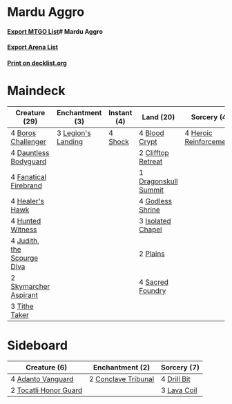 # Mardu Aggro

#### [Export MTGO List](../collection/Mardu%20Aggro/Mardu%20Aggro.txt)# Mardu Aggro

#### [Export Arena List](../collection/Mardu%20Aggro/Mardu%20Aggro_arena.txt)
#### [Print on decklist.org](http://decklist.org/?deckmain=4%09Blood%20Crypt%0A4%09Boros%20Challenger%0A2%09Clifftop%20Retreat%0A4%09Dauntless%20Bodyguard%0A1%09Dragonskull%20Summit%0A4%09Fanatical%20Firebrand%0A4%09Godless%20Shrine%0A4%09Healer's%20Hawk%0A4%09Heroic%20Reinforcements%0A4%09Hunted%20Witness%0A3%09Isolated%20Chapel%0A4%09Judith,%20the%20Scourge%20Diva%0A3%09Legion's%20Landing%0A2%09Plains%0A4%09Sacred%20Foundry%0A4%09Shock%0A2%09Skymarcher%20Aspirant%0A3%09Tithe%20Taker&deckside=4%09Adanto%20Vanguard%0A2%09Conclave%20Tribunal%0A4%09Drill%20Bit%0A3%09Lava%20Coil%0A2%09Tocatli%20Honor%20Guard)
# Maindeck

|                                            Creature (29)                                            |                                       Enchantment (3)                                       |                                   Instant (4)                                    |                                           Land (20)                                           |                                           Sorcery (4)                                            |
|-----------------------------------------------------------------------------------------------------|---------------------------------------------------------------------------------------------|----------------------------------------------------------------------------------|-----------------------------------------------------------------------------------------------|--------------------------------------------------------------------------------------------------|
|4 [Boros Challenger](http://gatherer.wizards.com/Pages/Card/Details.aspx?multiverseid=452906)        |3 [Legion's Landing](http://gatherer.wizards.com/Pages/Card/Details.aspx?multiverseid=435173)|4 [Shock](http://gatherer.wizards.com/Pages/Card/Details.aspx?multiverseid=129732)|4 [Blood Crypt](http://gatherer.wizards.com/Pages/Card/Details.aspx?multiverseid=97102)        |4 [Heroic Reinforcements](http://gatherer.wizards.com/Pages/Card/Details.aspx?multiverseid=447353)|
|4 [Dauntless Bodyguard](http://gatherer.wizards.com/Pages/Card/Details.aspx?multiverseid=442902)     |                                                                                             |                                                                                  |2 [Clifftop Retreat](http://gatherer.wizards.com/Pages/Card/Details.aspx?multiverseid=443127)  |                                                                                                  |
|4 [Fanatical Firebrand](http://gatherer.wizards.com/Pages/Card/Details.aspx?multiverseid=439758)     |                                                                                             |                                                                                  |1 [Dragonskull Summit](http://gatherer.wizards.com/Pages/Card/Details.aspx?multiverseid=420909)|                                                                                                  |
|4 [Healer's Hawk](http://gatherer.wizards.com/Pages/Card/Details.aspx?multiverseid=452764)           |                                                                                             |                                                                                  |4 [Godless Shrine](http://gatherer.wizards.com/Pages/Card/Details.aspx?multiverseid=405099)    |                                                                                                  |
|4 [Hunted Witness](http://gatherer.wizards.com/Pages/Card/Details.aspx?multiverseid=452765)          |                                                                                             |                                                                                  |3 [Isolated Chapel](http://gatherer.wizards.com/Pages/Card/Details.aspx?multiverseid=443129)   |                                                                                                  |
|4 [Judith, the Scourge Diva](http://gatherer.wizards.com/Pages/Card/Details.aspx?multiverseid=457329)|                                                                                             |                                                                                  |2 [Plains](http://gatherer.wizards.com/Pages/Card/Details.aspx?multiverseid=129680)            |                                                                                                  |
|2 [Skymarcher Aspirant](http://gatherer.wizards.com/Pages/Card/Details.aspx?multiverseid=439678)     |                                                                                             |                                                                                  |4 [Sacred Foundry](http://gatherer.wizards.com/Pages/Card/Details.aspx?multiverseid=405106)    |                                                                                                  |
|3 [Tithe Taker](http://gatherer.wizards.com/Pages/Card/Details.aspx?multiverseid=457171)             |                                                                                             |                                                                                  |                                                                                               |                                                                                                  |


# Sideboard

|                                          Creature (6)                                          |                                       Enchantment (2)                                        |                                     Sorcery (7)                                      |
|------------------------------------------------------------------------------------------------|----------------------------------------------------------------------------------------------|--------------------------------------------------------------------------------------|
|4 [Adanto Vanguard](http://gatherer.wizards.com/Pages/Card/Details.aspx?multiverseid=435152)    |2 [Conclave Tribunal](http://gatherer.wizards.com/Pages/Card/Details.aspx?multiverseid=452756)|4 [Drill Bit](http://gatherer.wizards.com/Pages/Card/Details.aspx?multiverseid=457217)|
|2 [Tocatli Honor Guard](http://gatherer.wizards.com/Pages/Card/Details.aspx?multiverseid=435194)|                                                                                              |3 [Lava Coil](http://gatherer.wizards.com/Pages/Card/Details.aspx?multiverseid=452858)|

